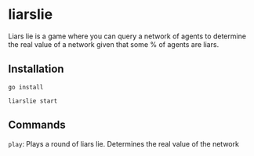 # liarslie

Liars lie is a game where you can query a network of agents to determine the real value of a network given that some % of
agents are liars.

## Installation

`go install`

`liarslie start`


## Commands

`play`:  Plays a round of liars lie. Determines the real value of the network
